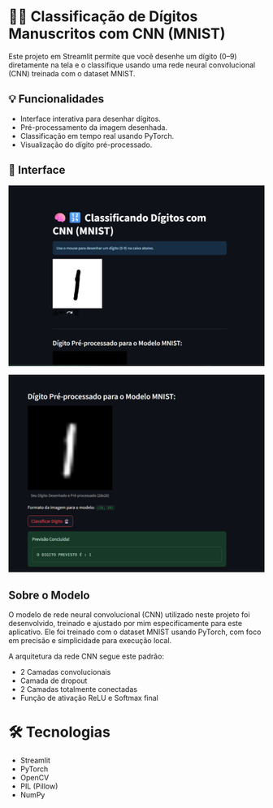 # 🧠🔢 Classificação de Dígitos Manuscritos com CNN (MNIST)

Este projeto em Streamlit permite que você desenhe um dígito (0–9) diretamente na tela e o classifique usando uma rede neural convolucional (CNN) treinada com o dataset MNIST.

## 💡 Funcionalidades

- Interface interativa para desenhar dígitos.
- Pré-processamento da imagem desenhada.
- Classificação em tempo real usando PyTorch.
- Visualização do dígito pré-processado.

## 📸 Interface

![Exemplo da Interface](Digitos/img/img01.png)

![Exemplo da Interface](Digitos/img/img02.png)

## Sobre o Modelo
O modelo de rede neural convolucional (CNN) utilizado neste projeto foi desenvolvido, treinado e ajustado por mim especificamente para este aplicativo. Ele foi treinado com o dataset MNIST usando PyTorch, com foco em precisão e simplicidade para execução local.

A arquitetura da rede CNN segue este padrão:

- 2 Camadas convolucionais
- Camada de dropout
- 2 Camadas totalmente conectadas
- Função de ativação ReLU e Softmax final

# 🛠️ Tecnologias
- Streamlit
- PyTorch
- OpenCV
- PIL (Pillow)
- NumPy
